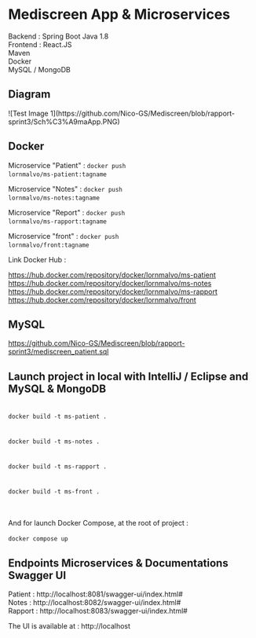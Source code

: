 <h1>Mediscreen App & Microservices</h1>

Backend : Spring Boot Java 1.8
<br/>
Frontend : React.JS
<br/>
Maven
<br/>
Docker
<br/>
MySQL / MongoDB

<h2> Diagram </h2>
![Test Image 1](https://github.com/Nico-GS/Mediscreen/blob/rapport-sprint3/Sch%C3%A9maApp.PNG)



<h2> Docker </h2>

Microservice "Patient" : <code>docker push lornmalvo/ms-patient:tagname</code>

Microservice "Notes" :   <code>docker push lornmalvo/ms-notes:tagname</code>

Microservice "Report" :  <code>docker push lornmalvo/ms-rapport:tagname</code>

Microservice "front" :   <code>docker push lornmalvo/front:tagname</code>

Link Docker Hub :

https://hub.docker.com/repository/docker/lornmalvo/ms-patient
<br/>
https://hub.docker.com/repository/docker/lornmalvo/ms-notes
<br/>
https://hub.docker.com/repository/docker/lornmalvo/ms-rapport
<br/>
https://hub.docker.com/repository/docker/lornmalvo/front

<h2> MySQL </h2>

https://github.com/Nico-GS/Mediscreen/blob/rapport-sprint3/mediscreen_patient.sql

<h2>Launch project in local with IntelliJ / Eclipse and MySQL & MongoDB</h2>

<code>
docker build -t ms-patient .
</code>
<br/>
<code>
docker build -t ms-notes .
</code>
<br/>
<code>
docker build -t ms-rapport .
</code>
<br/>
<code>
docker build -t ms-front .
</code> 
<br/>
<br/>

And for launch Docker Compose, at the root of project :

<code>docker compose up</code>

<h2>Endpoints Microservices & Documentations Swagger UI</h2>

Patient : http://localhost:8081/swagger-ui/index.html#
<br/>
Notes : http://localhost:8082/swagger-ui/index.html#
<br/>
Rapport : http://localhost:8083/swagger-ui/index.html#

The UI is available at : http://localhost



